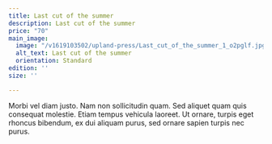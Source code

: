 ```yaml
---
title: Last cut of the summer
description: Last cut of the summer
price: "70"
main_image:
  image: "/v1619103502/upland-press/Last_cut_of_the_summer_1_o2pglf.jpg"
  alt_text: Last cut of the summer
  orientation: Standard
edition: ''
size: ''

---
```

Morbi vel diam justo. Nam non sollicitudin quam. Sed aliquet quam quis consequat molestie. Etiam tempus vehicula laoreet. Ut ornare, turpis eget rhoncus bibendum, ex dui aliquam purus, sed ornare sapien turpis nec purus.